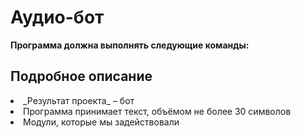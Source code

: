 # Аудио-бот
**Программа должна выполнять следующие команды:**

## Подробное описание
<li>_Результат проекта_ – бот
<li>Программа принимает текст, объёмом не более 30 символов
<li>Модули, которые мы задействовали
